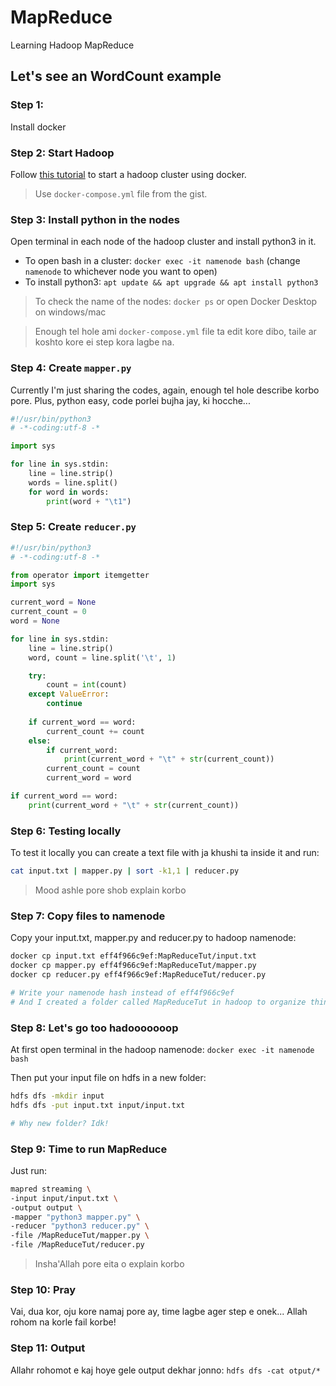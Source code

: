 # MapReduce
Learning Hadoop MapReduce

## Let's see an WordCount example

### Step 1:
Install docker

### Step 2: Start Hadoop
Follow [this tutorial](https://shortcut.com/developer-how-to/how-to-set-up-a-hadoop-cluster-in-docker) to start a hadoop cluster using docker.

> Use `docker-compose.yml` file from the gist.

### Step 3: Install python in the nodes
Open terminal in each node of the hadoop cluster and install python3 in it.

- To open bash in a cluster: `docker exec -it namenode bash` (change `namenode` to whichever node you want to open)
- To install python3: `apt update && apt upgrade && apt install python3`

> To check the name of the nodes: `docker ps` or open Docker Desktop on windows/mac

> Enough tel hole ami `docker-compose.yml` file ta edit kore dibo, taile ar koshto kore ei step kora lagbe na.

### Step 4: Create `mapper.py`
Currently I'm just sharing the codes, again, enough tel hole describe korbo pore. Plus, python easy, code porlei bujha jay, ki hocche...

```python
#!/usr/bin/python3
# -*-coding:utf-8 -*

import sys

for line in sys.stdin:
    line = line.strip()
    words = line.split()
    for word in words:
        print(word + "\t1")
```

### Step 5: Create `reducer.py`

```python
#!/usr/bin/python3
# -*-coding:utf-8 -*

from operator import itemgetter
import sys

current_word = None
current_count = 0
word = None

for line in sys.stdin:
    line = line.strip()
    word, count = line.split('\t', 1)

    try:
        count = int(count)
    except ValueError:
        continue
    
    if current_word == word:
        current_count += count
    else:
        if current_word:
            print(current_word + "\t" + str(current_count))
        current_count = count
        current_word = word

if current_word == word:
    print(current_word + "\t" + str(current_count))
```

### Step 6: Testing locally
To test it locally you can create a text file with ja khushi ta inside it and run:

```sh
cat input.txt | mapper.py | sort -k1,1 | reducer.py
```

> Mood ashle pore shob explain korbo

### Step 7: Copy files to namenode

Copy your input.txt, mapper.py and reducer.py to hadoop namenode:

```sh
docker cp input.txt eff4f966c9ef:MapReduceTut/input.txt
docker cp mapper.py eff4f966c9ef:MapReduceTut/mapper.py
docker cp reducer.py eff4f966c9ef:MapReduceTut/reducer.py

# Write your namenode hash instead of eff4f966c9ef
# And I created a folder called MapReduceTut in hadoop to organize things easily, so I'm copying to that folder.
```

### Step 8: Let's go too hadooooooop
At first open terminal in the hadoop namenode: `docker exec -it namenode bash`

Then put your input file on hdfs in a new folder:

```sh
hdfs dfs -mkdir input
hdfs dfs -put input.txt input/input.txt

# Why new folder? Idk!
```

### Step 9: Time to run MapReduce

Just run:

```sh
mapred streaming \
-input input/input.txt \
-output output \
-mapper "python3 mapper.py" \
-reducer "python3 reducer.py" \
-file /MapReduceTut/mapper.py \
-file /MapReduceTut/reducer.py
```

> Insha'Allah pore eita o explain korbo

### Step 10: Pray
Vai, dua kor, oju kore namaj pore ay, time lagbe ager step e onek... Allah rohom na korle fail korbe!

### Step 11: Output
Allahr rohomot e kaj hoye gele output dekhar jonno: `hdfs dfs -cat otput/*`
